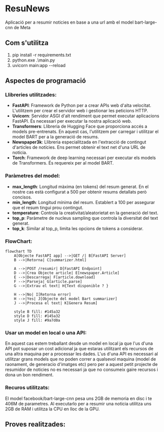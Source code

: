 # ResuNews

Aplicació per a resumir noticies en base a una url amb el model bart-large-cnn de Meta

## Com s'utilitza
1. pip install -r requirements.txt
2. python.exe .\main.py
3. uvicorn main:app --reload

## Aspectes de programació
### Llibreries utilitzades:
- **FastAPI**: Framework de Python per a crear APIs web d'alta velocitat. L'utilitzem per crear el servidor web i gestionar les peticions HTTP.
- **Uvicorn**: Servidor ASGI d'alt rendiment que permet executar aplicacions FastAPI. És necessari per executar la nostra aplicació web.
- **Transformers**: Llibreria de Hugging Face que proporciona accés a models pre-entrenats. En aquest cas, l'utilitzem per carregar i utilitzar el model BART per a la generació de resums.
- **Newspaper3k**: Llibreria especialitzada en l'extracció de contingut d'articles de notícies. Ens permet obtenir el text net d'una URL de notícia.
- **Torch**: Framework de deep learning necessari per executar els models de Transformers. És requereix per al model BART.

### Paràmetres del model:
- **max_length**: Longitud màxima (en tokens) del resum generat. En el nostre cas està configurat a 500 per obtenir resums detallats però concisos.
- **min_length**: Longitud mínima del resum. Establert a 100 per assegurar que el resum tingui prou contingut.
- **temperature**: Controla la creativitat/aleatorietat en la generació del text.
- **top_p**: Paràmetre de nucleus sampling que controla la diversitat del text generat.
- **top_k**: Similar al top_p, limita les opcions de tokens a considerar.

### FlowChart:
```mermaid
flowchart TD
    A[Objecte FastAPI app] -->|GET /| B[FastAPI Server]
    B -->|Retorna| C[summarizer.html]
    
    A -->|POST /resumir| D[FastAPI Endpoint]
    D -->|Crea Objecte article| E[newspaper.Article]
    E -->|Descarrega| F[article.download]
    F -->|Parseja| G[article.parse]
    G -->|Extrau el text| H{Text disponible ? }
    
    H -->|No| I[Retorna error]
    H -->|Yes| J[Objecte del model Bart summarizer]
    J -->|Procesa el text| K[Genera Resum]
    
    style B fill: #145a32 
    style D fill: #145a32 
    style J fill: #9a7d0a 
```

### Usar un model en local o una API:
En aquest cas estem treballant desde un model en local ja que l'us d'una API pot suposar un cost adicional ja que estaras utilitzant els recursos de una altra maquina per a processar les dades. L'us d'una API es necessari al utilitzar grans models que no poden correr a qualsevol maquina (model de raonament, de generacio d'imatges etc) pero per a aquest petit projecte de resumidor de noticies no es necessari ja que no consumeix gaire recursos i dona un bon rendiment.

### Recuros utilitzats:
El model facebook/bart-large-cnn pesa uns 2GB de memoria en disc i te 406M de parametres. Al executarlo per a resumir una noticia utilitza uns 2GB de RAM i utilitza la CPU en lloc de la GPU.

## Proves realitzades:
